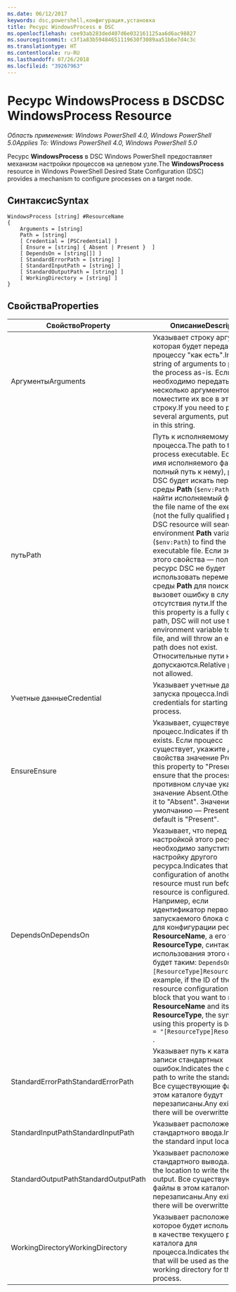 ```yaml
---
ms.date: 06/12/2017
keywords: dsc,powershell,конфигурация,установка
title: Ресурс WindowsProcess в DSC
ms.openlocfilehash: cee93ab283ded407d6e032161125aa6d6ac98827
ms.sourcegitcommit: c3f1a83b59484651119630f3089aa51b6e7d4c3c
ms.translationtype: HT
ms.contentlocale: ru-RU
ms.lasthandoff: 07/26/2018
ms.locfileid: "39267963"
---
```

# <a name="dsc-windowsprocess-resource"></a><span data-ttu-id="014d6-103">Ресурс WindowsProcess в DSC</span><span class="sxs-lookup"><span data-stu-id="014d6-103">DSC WindowsProcess Resource</span></span>

<span data-ttu-id="014d6-104">_Область применения: Windows PowerShell 4.0, Windows PowerShell 5.0_</span><span class="sxs-lookup"><span data-stu-id="014d6-104">_Applies To: Windows PowerShell 4.0, Windows PowerShell 5.0_</span></span>

<span data-ttu-id="014d6-105">Ресурс **WindowsProcess** в DSC Windows PowerShell предоставляет механизм настройки процессов на целевом узле.</span><span class="sxs-lookup"><span data-stu-id="014d6-105">The **WindowsProcess** resource in Windows PowerShell Desired State Configuration (DSC) provides a mechanism to configure processes on a target node.</span></span>

## <a name="syntax"></a><span data-ttu-id="014d6-106">Синтаксис</span><span class="sxs-lookup"><span data-stu-id="014d6-106">Syntax</span></span>

```
WindowsProcess [string] #ResourceName
{
    Arguments = [string]
    Path = [string]
    [ Credential = [PSCredential] ]
    [ Ensure = [string] { Absent | Present }  ]
    [ DependsOn = [string[]] ]
    [ StandardErrorPath = [string] ]
    [ StandardInputPath = [string] ]
    [ StandardOutputPath = [string] ]
    [ WorkingDirectory = [string] ]
}
```

## <a name="properties"></a><span data-ttu-id="014d6-107">Свойства</span><span class="sxs-lookup"><span data-stu-id="014d6-107">Properties</span></span>

| <span data-ttu-id="014d6-108">Свойство</span><span class="sxs-lookup"><span data-stu-id="014d6-108">Property</span></span> | <span data-ttu-id="014d6-109">Описание</span><span class="sxs-lookup"><span data-stu-id="014d6-109">Description</span></span> |
| --- | --- |
| <span data-ttu-id="014d6-110">Аргументы</span><span class="sxs-lookup"><span data-stu-id="014d6-110">Arguments</span></span>| <span data-ttu-id="014d6-111">Указывает строку аргументов, которая будет передана процессу "как есть".</span><span class="sxs-lookup"><span data-stu-id="014d6-111">Indicates a string of arguments to pass to the process as-is.</span></span> <span data-ttu-id="014d6-112">Если необходимо передать несколько аргументов, поместите их все в эту строку.</span><span class="sxs-lookup"><span data-stu-id="014d6-112">If you need to pass several arguments, put them all in this string.</span></span>|
| <span data-ttu-id="014d6-113">путь</span><span class="sxs-lookup"><span data-stu-id="014d6-113">Path</span></span>| <span data-ttu-id="014d6-114">Путь к исполняемому файлу процесса.</span><span class="sxs-lookup"><span data-stu-id="014d6-114">The path to the process executable.</span></span> <span data-ttu-id="014d6-115">Если это имя исполняемого файла (а не полный путь к нему), ресурс DSC будет искать переменную среды **Path** (`$env:Path`), чтобы найти исполняемый файл.</span><span class="sxs-lookup"><span data-stu-id="014d6-115">If this the file name of the executable (not the fully qualified path), the DSC resource will search the environment **Path** variable (`$env:Path`) to find the executable file.</span></span> <span data-ttu-id="014d6-116">Если значение этого свойства — полный путь, ресурс DSC не будет использовать переменную среды **Path** для поиска файла и вызовет ошибку в случае отсутствия пути.</span><span class="sxs-lookup"><span data-stu-id="014d6-116">If the value of this property is a fully qualified path, DSC will not use the **Path** environment variable to find the file, and will throw an error if the path does not exist.</span></span> <span data-ttu-id="014d6-117">Относительные пути не допускаются.</span><span class="sxs-lookup"><span data-stu-id="014d6-117">Relative paths are not allowed.</span></span>|
| <span data-ttu-id="014d6-118">Учетные данные</span><span class="sxs-lookup"><span data-stu-id="014d6-118">Credential</span></span>| <span data-ttu-id="014d6-119">Указывает учетные данные для запуска процесса.</span><span class="sxs-lookup"><span data-stu-id="014d6-119">Indicates the credentials for starting the process.</span></span>|
| <span data-ttu-id="014d6-120">Ensure</span><span class="sxs-lookup"><span data-stu-id="014d6-120">Ensure</span></span>| <span data-ttu-id="014d6-121">Указывает, существует ли процесс.</span><span class="sxs-lookup"><span data-stu-id="014d6-121">Indicates if the process exists.</span></span> <span data-ttu-id="014d6-122">Если процесс существует, укажите для этого свойства значение Present.</span><span class="sxs-lookup"><span data-stu-id="014d6-122">Set this property to "Present" to ensure that the process exists.</span></span> <span data-ttu-id="014d6-123">В противном случае укажите значение Absent.</span><span class="sxs-lookup"><span data-stu-id="014d6-123">Otherwise, set it to "Absent".</span></span> <span data-ttu-id="014d6-124">Значение по умолчанию — Present.</span><span class="sxs-lookup"><span data-stu-id="014d6-124">The default is "Present".</span></span>|
| <span data-ttu-id="014d6-125">DependsOn</span><span class="sxs-lookup"><span data-stu-id="014d6-125">DependsOn</span></span> | <span data-ttu-id="014d6-126">Указывает, что перед настройкой этого ресурса необходимо запустить настройку другого ресурса.</span><span class="sxs-lookup"><span data-stu-id="014d6-126">Indicates that the configuration of another resource must run before this resource is configured.</span></span> <span data-ttu-id="014d6-127">Например, если идентификатор первого запускаемого блока скрипта для конфигурации ресурса — **ResourceName**, а его тип — **ResourceType**, синтаксис использования этого свойства будет таким: `DependsOn = "[ResourceType]ResourceName"`.</span><span class="sxs-lookup"><span data-stu-id="014d6-127">For example, if the ID of the resource configuration script block that you want to run first is **ResourceName** and its type is **ResourceType**, the syntax for using this property is `DependsOn = "[ResourceType]ResourceName"` .</span></span>|
| <span data-ttu-id="014d6-128">StandardErrorPath</span><span class="sxs-lookup"><span data-stu-id="014d6-128">StandardErrorPath</span></span>| <span data-ttu-id="014d6-129">Указывает путь к каталогу для записи стандартных ошибок.</span><span class="sxs-lookup"><span data-stu-id="014d6-129">Indicates the directory path to write the standard error.</span></span> <span data-ttu-id="014d6-130">Все существующие файлы в этом каталоге будут перезаписаны.</span><span class="sxs-lookup"><span data-stu-id="014d6-130">Any existing file there will be overwritten.</span></span>|
| <span data-ttu-id="014d6-131">StandardInputPath</span><span class="sxs-lookup"><span data-stu-id="014d6-131">StandardInputPath</span></span>| <span data-ttu-id="014d6-132">Указывает расположение стандартного ввода.</span><span class="sxs-lookup"><span data-stu-id="014d6-132">Indicates the standard input location.</span></span>|
| <span data-ttu-id="014d6-133">StandardOutputPath</span><span class="sxs-lookup"><span data-stu-id="014d6-133">StandardOutputPath</span></span>| <span data-ttu-id="014d6-134">Указывает расположение стандартного вывода.</span><span class="sxs-lookup"><span data-stu-id="014d6-134">Indicates the location to write the standard output.</span></span> <span data-ttu-id="014d6-135">Все существующие файлы в этом каталоге будут перезаписаны.</span><span class="sxs-lookup"><span data-stu-id="014d6-135">Any existing file there will be overwritten.</span></span>|
| <span data-ttu-id="014d6-136">WorkingDirectory</span><span class="sxs-lookup"><span data-stu-id="014d6-136">WorkingDirectory</span></span>| <span data-ttu-id="014d6-137">Указывает расположение, которое будет использоваться в качестве текущего рабочего каталога для процесса.</span><span class="sxs-lookup"><span data-stu-id="014d6-137">Indicates the location that will be used as the current working directory for the process.</span></span>|